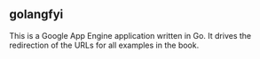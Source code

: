 golangfyi
---------
This is a Google App Engine application written in Go.  It drives the redirection
of the URLs for all examples in the book.
